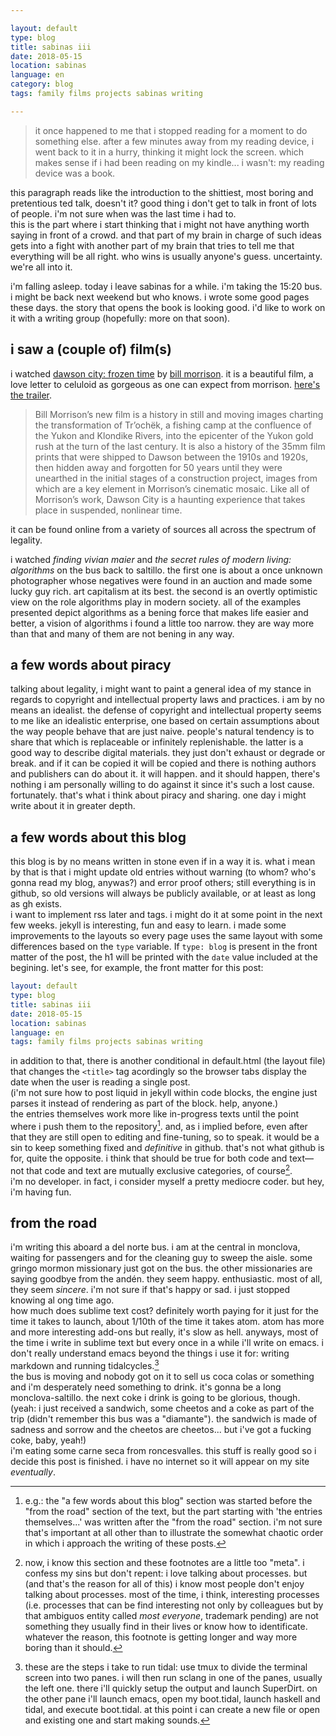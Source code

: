 ```yaml
---

layout: default
type: blog
title: sabinas iii
date: 2018-05-15
location: sabinas
language: en
category: blog
tags: family films projects sabinas writing

---
```


> it once happened to me that i stopped reading for a moment to do something else. after a few minutes away from my reading device, i went back to it in a hurry, thinking it might lock the screen. which makes sense if i had been reading on my kindle... i wasn't: my reading device was a book.

this paragraph reads like the introduction to the shittiest, most boring and pretentious ted talk, doesn't it? good thing i don't get to talk in front of lots of people. i'm not sure when was the last time i had to.  
this is the part where i start thinking that i might not have anything worth saying in front of a crowd. and that part of my brain in charge of such ideas gets into a fight with another part of my brain that tries to tell me that everything will be all right. who wins is usually anyone's guess. uncertainty. we're all into it.

i'm falling asleep. today i leave sabinas for a while. i'm taking the 15:20 bus. i might be back next weekend but who knows. i wrote some good pages these days. the story that opens the book is looking good. i'd like to work on it with a writing group (hopefully: more on that soon).  

## i saw a (couple of) film(s)

i watched [dawson city: frozen time](https://www.imdb.com/title/tt5215486/) by [bill morrison](https://billmorrisonfilm.com). it is a beautiful film, a love letter to celuloid as gorgeous as one can expect from morrison. [here's the trailer](https://www.youtube.com/watch?v=oEbHM8Vsvlo).

> Bill Morrison’s new film is a history in still and moving images charting the transformation of Tr’ochëk, a fishing camp at the confluence of the Yukon and Klondike Rivers, into the epicenter of the Yukon gold rush at the turn of the last century. It is also a history of the 35mm film prints that were shipped to Dawson between the 1910s and 1920s, then hidden away and forgotten for 50 years until they were unearthed in the initial stages of a construction project, images from which are a key element in Morrison’s cinematic mosaic. Like all of Morrison’s work, Dawson City is a haunting experience that takes place in suspended, nonlinear time.

it can be found online from a variety of sources all across the spectrum of legality.

i watched *finding vivian maier* and *the secret rules of modern living: algorithms* on the bus back to saltillo. the first one is about a once unknown photographer whose negatives were found in an auction and made some lucky guy rich. art capitalism at its best. the second is an overtly optimistic view on the role algorithms play in modern society. all of the examples presented depict algorithms as a bening force that makes life easier and better, a vision of algorithms i found a little too narrow. they are way more than that and many of them are not bening in any way.

## a few words about piracy

talking about legality, i might want to paint a general idea of my stance in regards to copyright and intellectual property laws and practices. i am by no means an idealist. the defense of copyright and intellectual property seems to me like an idealistic enterprise, one based on certain assumptions about the way people behave that are just naive. people's natural tendency is to share that which is replaceable or infinitely replenishable. the latter is a good way to describe digital materials. they just don't exhaust or degrade or break. and if it can be copied it will be copied and there is nothing authors and publishers can do about it. it will happen. and it should happen, there's nothing i am personally willing to do against it since it's such a lost cause. fortunately. that's what i think about piracy and sharing. one day i might write about it in greater depth.

## a few words about this blog

this blog is by no means written in stone even if in a way it is. what i mean by that is that i might update old entries without warning (to whom? who's gonna read my blog, anywas?) and error proof others; still everything is in github, so old versions will always be publicly available, or at least as long as gh exists.  
i want to implement rss later and tags. i might do it at some point in the next few weeks. jekyll is interesting, fun and easy to learn. i made some improvements to the layouts so every page uses the same layout with some differences based on the ```type``` variable. If ```type: blog``` is present in the front matter of the post, the h1 will be printed with the ```date``` value included at the begining. let's see, for example, the front matter for this post:

```yaml
layout: default
type: blog
title: sabinas iii
date: 2018-05-15
location: sabinas
language: en
tags: family films projects sabinas writing
```

in addition to that, there is another conditional in default.html (the layout file) that changes the ```<title>``` tag acordingly so the browser tabs display the date when the user is reading a single post.  
(i'm not sure how to post liquid in jekyll within code blocks, the engine just parses it instead of rendering as part of the block. help, anyone.)  
the entries themselves work more like in-progress texts until the point where i push them to the repository[^repository_push]. and, as i implied before, even after that they are still open to editing and fine-tuning, so to speak. it would be a sin to keep something fixed and *definitive* in github. that's not what github is for, quite the opposite. i think that should be true for both code and text––not that code and text are mutually exclusive categories, of course[^on_the_blog].  
i'm no developer. in fact, i consider myself a pretty mediocre coder. but hey, i'm having fun.

## from the road

i'm writing this aboard a del norte bus. i am at the central in monclova, waiting for passengers and for the cleaning guy to sweep the aisle. some gringo mormon missionary just got on the bus. the other missionaries are saying goodbye from the andén. they seem happy. enthusiastic. most of all, they seem *sincere*. i'm not sure if that's happy or sad. i just stopped knowing al ong time ago.  
how much does sublime text cost? definitely worth paying for it just for the time it takes to launch, about 1/10th of the time it takes atom. atom has more and more interesting add-ons but really, it's slow as hell. anyways, most of the time i write in sublime text but every once in a while i'll write on emacs. i don't really understand emacs beyond the things i use it for: writing markdown and running tidalcycles.[^tidal]  
the bus is moving and nobody got on it to sell us coca colas or something and i'm desperately need something to drink. it's gonna be a long monclova-saltillo. the next coke i drink is going to be glorious, though.  
(yeah: i just received a sandwich, some cheetos and a coke as part of the trip (didn't remember this bus was a "diamante"). the sandwich is made of sadness and sorrow and the cheetos are cheetos... but i've got a fucking coke, baby, yeah!)  
i'm eating some carne seca from roncesvalles. this stuff is really good so i decide this post is finished. i have no internet so it will appear on my site *eventually*.

[^repository_push]: e.g.: the "a few words about this blog" section was started before the "from the road" section of the text, but the part starting with 'the entries themselves...' was written after the "from the road" section. i'm not sure that's important at all other than to illustrate the somewhat chaotic order in which i approach the writing of these posts.

[^on_the_blog]: now, i know this section and these footnotes are a little too "meta". i confess my sins but don't repent: i love talking about processes. but (and that's the reason for all of this) i know most people don't enjoy talking about processes. most of the time, i think, interesting processes (i.e. processes that can be find interesting not only by colleagues but by that ambiguos entity called *most everyone*, trademark pending) are not something they usually find in their lives or know how to identificate. whatever the reason, this footnote is getting longer and way more boring than it should.

[^tidal]: these are the steps i take to run tidal: use tmux to divide the terminal screen into two panes. i will then run sclang in one of the panes, usually the left one. there i'll quickly setup the output and launch SuperDirt. on the other pane i'll launch emacs, open my boot.tidal, launch haskell and tidal, and execute boot.tidal. at this point i can create a new file or open and existing one and start making sounds.
